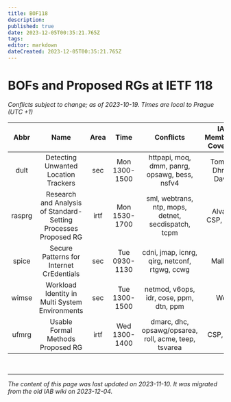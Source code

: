 ```yaml
---
title: BOF118
description: 
published: true
date: 2023-12-05T00:35:21.765Z
tags: 
editor: markdown
dateCreated: 2023-12-05T00:35:21.765Z
---
```


# BOFs and Proposed RGs at IETF 118

*Conflicts subject to change; as of 2023-10-19. Times are local to Prague (UTC +1)*

| **Abbr** |                             **Name**                            | **Area** |    **Time**   |                     **Conflicts**                     | **IAB Member(s) Covering** | **IAB Shepherd** |
|:--------:|:---------------------------------------------------------------:|:--------:|:-------------:|:-----------------------------------------------------:|:--------------------------:|:----------------:|
| dult     | Detecting Unwanted Location Trackers                            | sec      | Mon 1300-1500 | httpapi, moq, dmm, panrg, opsawg, bess, nsfv4         | Tommy, Dhruv, David        |                  |
| rasprg   | Research and Analysis of Standard-Setting Processes Proposed RG | irtf     | Mon 1530-1700 | sml, webtrans, ntp, mops, detnet, secdispatch, tcpm   | Alvaro, CSP, Wes,          |                  |
| spice    | Secure Patterns for Internet CrEdentials                        | sec      | Tue 0930-1130 | cdni, jmap, icnrg, qirg, netconf, rtgwg, ccwg         | Mallory                    |                  |
| wimse    | Workload Identity in Multi System Environments                  | sec      | Tue 1300-1500 | netmod, v6ops, idr, cose, ppm, dtn, ppm               | Wes                        |                  |
| ufmrg    | Usable Formal Methods Proposed RG                               | irtf     | Wed 1300-1400 | dmarc, dhc, opsawg/opsarea, roll, acme, teep, tsvarea | CSP, Wes                   |                  |


&nbsp;
&nbsp;
&nbsp;

---

*The content of this page was last updated on 2023-11-10. It was migrated from the old IAB wiki on 2023-12-04.*
